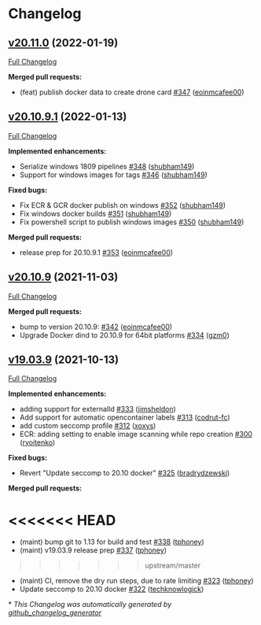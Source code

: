 # Changelog

## [v20.11.0](https://github.com/drone-plugins/drone-docker/tree/v20.11.0) (2022-01-19)

[Full Changelog](https://github.com/drone-plugins/drone-docker/compare/v20.10.9.1...v20.11.0)

**Merged pull requests:**

- \(feat\) publish docker data to create drone card [\#347](https://github.com/drone-plugins/drone-docker/pull/347) ([eoinmcafee00](https://github.com/eoinmcafee00))

## [v20.10.9.1](https://github.com/drone-plugins/drone-docker/tree/v20.10.9.1) (2022-01-13)

[Full Changelog](https://github.com/drone-plugins/drone-docker/compare/v20.10.9...v20.10.9.1)

**Implemented enhancements:**

- Serialize windows 1809 pipelines [\#348](https://github.com/drone-plugins/drone-docker/pull/348) ([shubham149](https://github.com/shubham149))
- Support for windows images for tags [\#346](https://github.com/drone-plugins/drone-docker/pull/346) ([shubham149](https://github.com/shubham149))

**Fixed bugs:**

- Fix ECR & GCR docker publish on windows [\#352](https://github.com/drone-plugins/drone-docker/pull/352) ([shubham149](https://github.com/shubham149))
- Fix windows docker builds [\#351](https://github.com/drone-plugins/drone-docker/pull/351) ([shubham149](https://github.com/shubham149))
- Fix powershell script to publish windows images [\#350](https://github.com/drone-plugins/drone-docker/pull/350) ([shubham149](https://github.com/shubham149))

**Merged pull requests:**

- release prep for 20.10.9.1 [\#353](https://github.com/drone-plugins/drone-docker/pull/353) ([eoinmcafee00](https://github.com/eoinmcafee00))

## [v20.10.9](https://github.com/drone-plugins/drone-docker/tree/v20.10.9) (2021-11-03)

[Full Changelog](https://github.com/drone-plugins/drone-docker/compare/v19.03.9...v20.10.9)

**Merged pull requests:**

- bump to version 20.10.9: [\#342](https://github.com/drone-plugins/drone-docker/pull/342) ([eoinmcafee00](https://github.com/eoinmcafee00))
- Upgrade Docker dind to 20.10.9 for 64bit platforms [\#334](https://github.com/drone-plugins/drone-docker/pull/334) ([gzm0](https://github.com/gzm0))

## [v19.03.9](https://github.com/drone-plugins/drone-docker/tree/v19.03.9) (2021-10-13)

[Full Changelog](https://github.com/drone-plugins/drone-docker/compare/v19.03.8...v19.03.9)

**Implemented enhancements:**

- adding support for externalId [\#333](https://github.com/drone-plugins/drone-docker/pull/333) ([jimsheldon](https://github.com/jimsheldon))
- Add support for automatic opencontainer labels [\#313](https://github.com/drone-plugins/drone-docker/pull/313) ([codrut-fc](https://github.com/codrut-fc))
- add custom seccomp profile [\#312](https://github.com/drone-plugins/drone-docker/pull/312) ([xoxys](https://github.com/xoxys))
- ECR: adding setting to enable image scanning while repo creation [\#300](https://github.com/drone-plugins/drone-docker/pull/300) ([rvoitenko](https://github.com/rvoitenko))

**Fixed bugs:**

- Revert "Update seccomp to 20.10 docker" [\#325](https://github.com/drone-plugins/drone-docker/pull/325) ([bradrydzewski](https://github.com/bradrydzewski))

**Merged pull requests:**

<<<<<<< HEAD
=======
- \(maint\) bump git to 1.13 for build and test [\#338](https://github.com/drone-plugins/drone-docker/pull/338) ([tphoney](https://github.com/tphoney))
- \(maint\) v19.03.9 release prep [\#337](https://github.com/drone-plugins/drone-docker/pull/337) ([tphoney](https://github.com/tphoney))
>>>>>>> upstream/master
- \(maint\) CI, remove the dry run steps, due to rate limiting [\#323](https://github.com/drone-plugins/drone-docker/pull/323) ([tphoney](https://github.com/tphoney))
- Update seccomp to 20.10 docker [\#322](https://github.com/drone-plugins/drone-docker/pull/322) ([techknowlogick](https://github.com/techknowlogick))



\* *This Changelog was automatically generated by [github_changelog_generator](https://github.com/github-changelog-generator/github-changelog-generator)*
